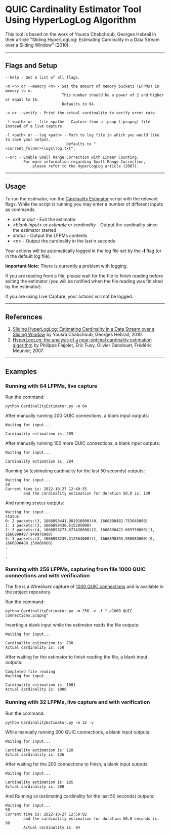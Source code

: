 # QUIC Cardinality Estimator Tool Using HyperLogLog Algorithm


This tool is based on the work of Yousra Chabchoub, Georges Hebrail in their
article "Sliding HyperLogLog: Estimating Cardinality in a Data Stream over a
Sliding Window" (2010).

***

## Flags and Setup

```commandline
--help - Get a list of all flags.
```
```commandline
-m <n> or --memory <n> - Set the amount of memory buckets (LFPMs) in memory to n.
                         This number should be a power of 2 and higher or equal to 16.
                         Defaults to 64.
```
```commandline
-v or --verify - Print the actual cardinality to verify error rate.
```
```commandline
-f <path> or --file <path> - Capture from a .pcap (.pcapng) file instead of a live capture.
```
```commandline
-l <path> or --log <path> - Path to log file in which you would like to save your output.
                           Defaults to "<current_folder>\logs\log.txt".
```
```commandline
--src - Enable Small Range Correction with Linear Counting.
        For more information regarding Small Range Correction,
            please refer to the HyperLogLog article (2007).
```

***

## Usage

To run the estimator, run the [Cardinality Estimator](CardinalityEstimator.py) script with the relevant flags.
While the script is running you may enter a number of different inputs as commands.

* *exit* or *quit* - Exit the estimator
* *\<blank input\>* or *estimate* or *cardinality* - Output the cardinality since the estimator started
* *status* - Output the LFPMs contents
* *\<n\>* - Output the cardinality in the last n seconds

Your actions will be automatically logged in the log file set by the **-l** flag (or in the default log file).

**Important Note:** There is currently a problem with logging.

If you are reading from a file, please wait for the file to finish reading before exiting the estimator
(you will be notified when the file reading was finished by the estimator).

If you are using Live Capture, your actions will not be logged.

***

## References

1. [Sliding HyperLogLog: Estimating Cardinality in a Data Stream over a Sliding Window]("https://ieeexplore.ieee.org/stamp/stamp.jsp?tp=&arnumber=5693443")
by Yousra Chabchoub, Georges Hebrail; 2010.
2. [HyperLogLog: the analysis of a near-optimal cardinality estimation algorithm](http://algo.inria.fr/flajolet/Publications/FlFuGaMe07.pdf)
by Philippe Flajolet, Éric Fusy, Olivier Gandouet, Frédéric Meunier; 2007.

***

## Examples

### Running with 64 LFPMs, live capture
Run the command:
```commandline
python CardinalityEstimator.py -m 64
```
After manually running 200 QUIC connections, a blank input outputs:
```commandline
Waiting for input...

Cardinality estimation is: 209
```
After manually running 100 more QUIC connections, a blank input outputs:
```commandline
Waiting for input...

Cardinality estimation is: 284
```
Running `50` (estimating cardinality for the last 50 seconds) outputs:
```commandline
Waiting for input...
50
Current time is: 2022-10-27 12:40:35
        and the cardinality estimation for duration 50.0 is: 139
```
And running `status` outputs:
```commandline
Waiting for input...
status
0: 2 packets:(3, 1666898441.981916000)(0, 1666898482.753045000)
1: 1 packets:(3, 1666898430.515285000)
2: 3 packets:(4, 1666898273.673436000)(2, 1666898422.669759000)(1, 1666898487.949976000)
3: 3 packets:(3, 1666898239.312564000)(1, 1666898393.950083000)(0, 1666898488.150866000)
.
.
.
```

### Running with 256 LFPMs, capturing from file 1000 QUIC connections and with verification
The file is a Wireshark capture of [1000 QUIC connections](./1000%20QUIC%20Connections.pcapng) and is available in the project repository.

Run the command:
```commandline
python CardinalityEstimator.py -m 256 -v -f "./1000 QUIC connections.pcapng"
```
Inserting a blank input while the estimator reads the file outputs:
```commandline
Waiting for input...

Cardinality estimation is: 738
Actual cardinality is: 750
```
After waiting for the estimator to finish reading the file, a blank input outputs:
```commandline
Completed file reading
Waiting for input...

Cardinality estimation is: 1001
Actual cardinality is: 1000
```

### Running with 32 LFPMs, live capture and with verification
Run the command:
```commandline
python CardinalityEstimator.py -m 32 -v
```
While manually running 200 QUIC connections, a blank input outputs:
```commandline
Waiting for input...

Cardinality estimation is: 128
Actual cardinality is: 136
```
After waiting for the 200 connections to finish, a blank input outputs:
```commandline
Waiting for input...

Cardinality estimation is: 185
Actual cardinality is: 200
```
And Running `50` (estimating cardinality for the last 50 seconds) outputs:
```commandline
Waiting for input...
50
Current time is: 2022-10-27 12:59:02
        and the cardinality estimation for duration 50.0 seconds is: 90
        Actual cardinality is: 94
```